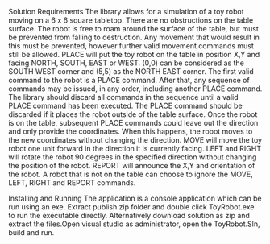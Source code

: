 Solution Requirements
The library allows for a simulation of a toy robot moving on a 6 x 6 square tabletop.
There are no obstructions on the table surface.
The robot is free to roam around the surface of the table, but must be prevented from falling to destruction. Any movement that would result in this must be prevented, however further valid movement commands must still be allowed.
PLACE will put the toy robot on the table in position X,Y and facing NORTH, SOUTH, EAST or WEST.
(0,0) can be considered as the SOUTH WEST corner and (5,5) as the NORTH EAST corner.
The first valid command to the robot is a PLACE command. After that, any sequence of commands may be issued, in any order, including another PLACE command. The library should discard all commands in the sequence until a valid PLACE command has been executed.
The PLACE command should be discarded if it places the robot outside of the table surface.
Once the robot is on the table, subsequent PLACE commands could leave out the direction and only provide the coordinates. When this happens, the robot moves to the new coordinates without changing the direction.
MOVE will move the toy robot one unit forward in the direction it is currently facing.
LEFT and RIGHT will rotate the robot 90 degrees in the specified direction without changing the position of the robot.
REPORT will announce the X,Y and orientation of the robot.
A robot that is not on the table can choose to ignore the MOVE, LEFT, RIGHT and REPORT commands.

Installing and Running The application is a console application which can be run using an exe.
Extract publish zip folder and double click ToyRobot.exe to run the executable directly. 
Alternatively download solution as zip and extract the files.Open visual studio as administrator, open the ToyRobot.Sln, build and run.
